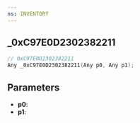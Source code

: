 ```yaml
---
ns: INVENTORY
---
```

## _0xC97E0D2302382211

```c
// 0xC97E0D2302382211
Any _0xC97E0D2302382211(Any p0, Any p1);
```

## Parameters
* **p0**:
* **p1**:
